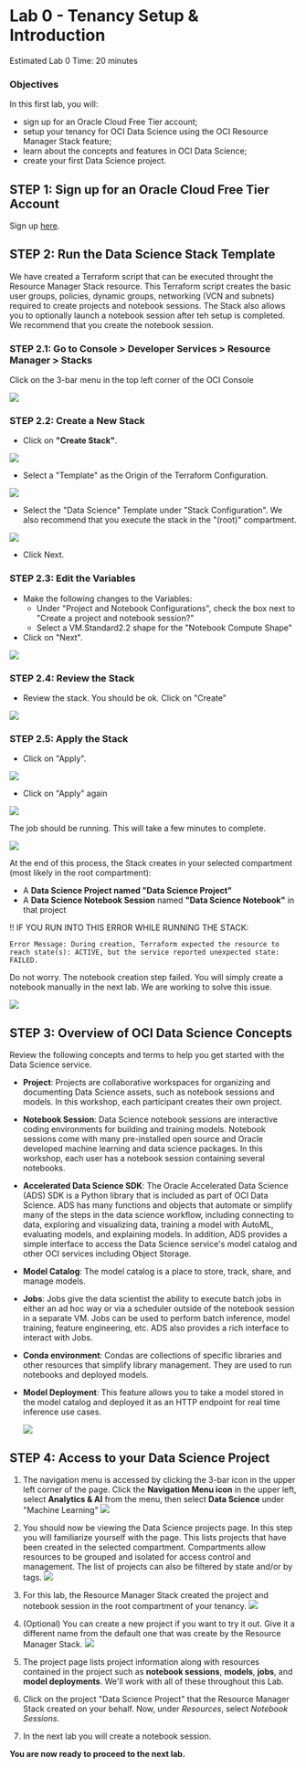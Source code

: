 # Lab 0 - Tenancy Setup & Introduction 

Estimated Lab 0 Time: 20 minutes

### Objectives

In this first lab, you will:

* sign up for an Oracle Cloud Free Tier account; 
* setup your tenancy for OCI Data Science using the OCI Resource Manager Stack feature; 
* learn about the concepts and features in OCI Data Science;
* create your first Data Science project. 

## **STEP 1:** Sign up for an Oracle Cloud Free Tier Account 

Sign up [here](https://www.oracle.com/cloud/free/). 

## **STEP 2:** Run the Data Science Stack Template 

We have created a Terraform script that can be executed throught the Resource Manager Stack resource. This Terraform script creates the basic user groups, policies, dynamic groups, networking (VCN and subnets) required to create projects and notebook sessions. The Stack also allows you to optionally launch a notebook session after teh setup is completed. We recommend that you create the notebook session. 

### **STEP 2.1:** Go to Console > Developer Services > Resource Manager > Stacks 

Click on the 3-bar menu in the top left corner of the OCI Console 

![](./images/stacks-selection.png)


### **STEP 2.2:** Create a New Stack 

* Click on **"Create Stack"**. 

![](./images/create-stack.png)

* Select a "Template" as the Origin of the Terraform Configuration. 

![](./images/template-selection.png)

* Select the "Data Science" Template under "Stack Configuration". We also recommend that you execute the stack in the "(root)" compartment. 

![](./images/select-ds-stack.png)

* Click Next. 

### **STEP 2.3:** Edit the Variables 

* Make the following changes to the Variables: 
  - Under "Project and Notebook Configurations", check the box next to "Create a project and notebook session?"
  - Select a VM.Standard2.2 shape for the "Notebook Compute Shape"
* Click on "Next". 

![](./images/edit-stack-variables.png)

### **STEP 2.4:** Review the Stack 

* Review the stack. You should be ok. Click on "Create"

![](./images/stack-review.png) 

### **STEP 2.5:** Apply the Stack 

* Click on "Apply". 

![](./images/stack-apply.png)

* Click on "Apply" again 

![](./images/apply-selection.png)

The job should be running. This will take a few minutes to complete. 

![](./images/stack-job-running.png)

At the end of this process, the Stack creates in your selected compartment (most likely in the root compartment): 
* A **Data Science Project named "Data Science Project"**
* A **Data Science Notebook Session** named **"Data Science Notebook"** in that project

!! IF YOU RUN INTO THIS ERROR WHILE RUNNING THE STACK: 
   ```
   Error Message: During creation, Terraform expected the resource to reach state(s): ACTIVE, but the service reported unexpected state: FAILED.
   ```
   Do not worry. The notebook creation step failed. You will simply create a notebook manually in the next lab. We are working to solve this issue. 
   
![](./images/tf-error.png)


## **STEP 3:** Overview of OCI Data Science Concepts

Review the following concepts and terms to help you get started with the Data Science service.

* **Project**: Projects are collaborative workspaces for organizing and documenting Data Science assets, such as notebook sessions and models. In this workshop, each participant creates their own project.
* **Notebook Session**: Data Science notebook sessions are interactive coding environments for building and training models. Notebook sessions come with many pre-installed open source and Oracle developed machine learning and data science packages. In this workshop, each user has a notebook session containing several notebooks.
* **Accelerated Data Science SDK**: The Oracle Accelerated Data Science (ADS) SDK is a Python library that is included as part of OCI Data Science. ADS has many functions and objects that automate or simplify many of the steps in the data science workflow, including connecting to data, exploring and visualizing data, training a model with AutoML, evaluating models, and explaining models. In addition, ADS provides a simple interface to access the Data Science service's model catalog and other OCI services including Object Storage.
* **Model Catalog**: The model catalog is a place to store, track, share, and manage models.
* **Jobs**: Jobs give the data scientist the ability to execute batch jobs in either an ad hoc way or via a scheduler outside of the notebook session in a separate VM. Jobs can be used to perform batch inference, model training, feature engineering, etc. ADS also provides a rich interface to interact with Jobs.
* **Conda environment**: Condas are collections of specific libraries and other resources that simplify library management. They are used to run notebooks and deployed models.
* **Model Deployment**: This feature allows you to take a model stored in the model catalog and deployed it as an HTTP endpoint for real time inference use cases. 

  ![](./images/terminology-illustration.png)

## **STEP 4:** Access to your Data Science Project 


1. The navigation menu is accessed by clicking the 3-bar icon in the upper left corner of the page. Click the **Navigation Menu icon** in the upper left, select **Analytics & AI** from the menu, then select **Data Science** under "Machine Learning"
  ![](./images/navigation-to-oci-ds.png)

1. You should now be viewing the Data Science projects page. In this step you will familiarize yourself with the page. This lists projects that have been created in the selected compartment. Compartments allow resources to be grouped and isolated for access control and management. The list of projects can also be filtered by state and/or by tags.
  ![](./images/projects_nocompartment.png)

1. For this lab, the Resource Manager Stack created the project and notebook session in the root compartment of your tenancy.
![](./images/root-compartment.png)

1. (Optional) You can create a new project if you want to try it out. Give it a different name from the default one that was create by the Resource Manager Stack. 
  ![](./images/create-project-name.png)

1. The project page lists project information along with resources contained in the project such as **notebook sessions**, **models**, **jobs**, and **model deployments**. We'll work with all of these throughout this Lab. 

1. Click on the project "Data Science Project" that the Resource Manager Stack created on your behalf. Now, under *Resources*, select *Notebook Sessions*.

1. In the next lab you will create a notebook session.

**You are now ready to proceed to the next lab.**
